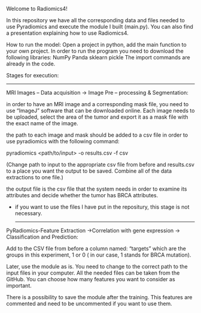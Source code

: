 Welcome to Radiomics4!


In this repository we have all the corresponding data and files needed to use Pyradiomics and execute the module I built (main.py).
You can also find a presentation explaining how to use Radiomics4.


How to run the model:
Open a project in python, add the main function to your own project.
In order to run the program you need to download the following libraries:
NumPy
Panda
sklearn
pickle
The import commands are already in the code.


Stages for execution:

  --------------------------------

MRI Images – Data acquisition -> Image Pre – processing & Segmentation:

in order to have an MRI image and a corresponding mask file, you need to use “ImageJ” software that can be downloaded online.
Each image needs to be uploaded, select the area of the tumor and export it as a mask file with the exact name of the image.

the path to each image and mask should be added to a csv file in order to use pyradiomics with the following command:

pyradiomics <path/to/input> -o results.csv -f csv

(Change path to input to the appropriate csv file from before and results.csv to a place you want the output to be saved. Combine all of the data extractions to one file.)

the output file is the csv file that the system needs in order to examine its attributes and decide whether the tumor has BRCA attributes.

* if you want to use the files I have put in the repositury, this stage is not necessary.


  --------------------------------

PyRadiomics-Feature Extraction ->Correlation with gene expression -> Classification and Prediction:

Add to the CSV file from before a column named: “targets” which are the groups in this experiment, 1 or 0 ( in our case, 1 stands for BRCA mutation).

Later, use the module as is. You need to change to the correct path to the input files in your computer. All the needed files can be taken from the GitHub. You can choose how many features you want to consider as important.

There is a possibility to save the module after the training. This features are commented and need to be uncommented if you want to use them.



